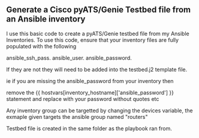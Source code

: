 ## Generate a Cisco pyATS/Genie Testbed file from an Ansible inventory

I use this basic code to create a pyATS/Genie testbed file from my Ansible Inventories. 
To use this code, ensure that your inventory files are fully populated with the following

ansible_ssh_pass. 
ansible_user. 
ansible_password. 

If they are not they will need to be added into the testbed.j2 template file.

ie if you are missing the ansible_password from your inventory then

remove the {{ hostvars[inventory_hostname]['ansible_password'] }} statement and replace with your password without quotes etc

Any inventory group can be targetted by changing the devices variable, the exmaple given targets the ansible group named "routers"

Testbed file is created in the same folder as the playbook ran from.

